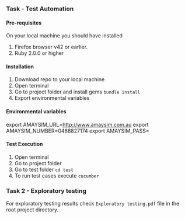 ### Task - Test Automation

#### Pre-requisites

On your local machine you should have installed 
1. Firefox browser v42 or earlier.
1. Ruby 2.0.0 or higher


#### Installation

1. Download repo to your local machine
1. Open terminal
1. Go to project folder and install gems
    `bundle install`
1. Export environmental variables

#### Environmental variables

export AMAYSIM_URL=http://www.amaysim.com.au
export AMAYSIM_NUMBER=0468827174
export AMAYSIM_PASS=

#### Test Execution
1. Open terminal
1. Go to project folder
1. Go to test folder
    `cd test`
1. To run test cases execute
    `cucumber`

### Task 2 - Exploratory testing

For  exploratory testing results check `Exploratory testing.pdf` file in the root project directory.
